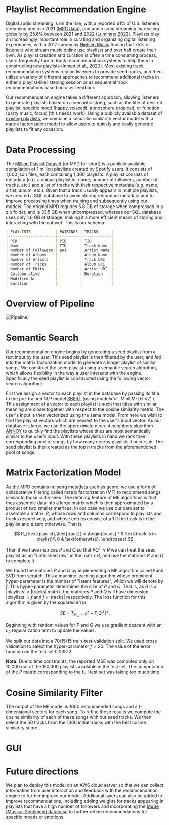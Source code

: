 # Playlist Recommendation Engine

Digital audio streaming is on the rise, with a reported 61% of U.S. listeners streaming audio in 2021 ([MRC data](https://static.billboard.com/files/2021/09/U.S.-Music-360-2021-Draft-Report_Sneak-Preview_Sept-2021-2-1631178109.pdf)), and audio song streaming increasing globally by 25.6% between 2021 and 2022 ([Luminate 2022](https://luminatedata.com/reports/luminate-2022-u-s-year-end-report/?aliId=eyJpIjoieEN0ZFVqeklFU0RkYTZNeSIsInQiOiJhMFpUMXVSSHdEWlFNS1Rkcms2cDFnPT0ifQ%253D%253D)). Playlists play an increasingly important role in curating and organizing digital listening experiences, with a 2017 survey by [Nielsen Music](https://www.nielsen.com/insights/2017/music-360-2017-highlights/) finding that 75% of listeners who stream music online use playlists and over half create their own. As playlist creation and curation is often a time consuming process, users frequently turn to track recommendation systems to help them in constructing new playlists ([Inman et al., 2020](https://www.proquest.com/openview/fc6da445396fb9af102c5e8b4226db0d/1?pq-origsite=gscholar&cbl=30100)). Most existing track recommendation systems rely on listeners to provide seed tracks, and then utilize a variety of different approaches to recommend additional tracks in either a playlist-like listening session or as sequential track recommendations based on user feedback.

Our recommendation engine takes a different approach, allowing listeners to generate playlists based on a semantic string, such as the title of desired playlist, specific mood (happy, relaxed), atmosphere (tropical), or function (party music, focus) [this needs work]. Using a publicly available dataset of [existing playlists](https://www.aicrowd.com/challenges/spotify-million-playlist-dataset-challenge), we combine a semantic similarity vector model with a matrix factorization model to allow users to quickly and easily generate playlists to fit any occasion.



# Data Processing

The [Million Playlist Dataset](https://www.aicrowd.com/challenges/spotify-million-playlist-dataset-challenge) (or MPD for short) is a publicly available compilation of 1 million playlists created by Spotify users. It consists of 1,000 json files, each containing 1,000 playlists. A playlist consists of metadata (e.g. a unique playlist id, name, number of followers, number of tracks, etc.) and a list of tracks with their respective metadata (e.g. name, artist, album, etc.). Given that a track usually appears in multiple playlists, we created a SQL database to avoid storing redundant metadata and to improve processing times when training and subsequently using our models. The original MPD requires 5.8 GB of storage when compressed in a zip folder, and is 33.5 GB when uncompressed, whereas our SQL database uses only 1.6 GB of storage, making it a more efficient means of storing and interacting with the dataset. This is our schema:

```markdown
| PLAYLISTS           | PAIRINGS | TRACKS      |
|---------------------|----------|-------------|
| PID                 | PID      | TID         |
| Name                | TID      | Track Name  |
| Number of Followers | pos      | Artist Name |
| Number of Albums    |          | Album Name  |
| Number of Artists   |          | Track URI   |
| Number of Tracks    |          | Album URI   |
| Number of Edits     |          | Artist URI  |
| Collaborative       |          | Duration    |
| Modified At         |          |             |
| Duration            |          |             |
```

# Overview of Pipeline


![Pipeline)](https://github.com/dymiyata/team-funk-playlist-generator/assets/142643458/58037c82-31d0-4015-aab0-c9437beb3329)




# Semantic Search

Our recommendation engine begins by generating a seed playlist from a text input by the user. This seed playlist is then filtered by the user, and fed into the matrix factorization model to generate a longer playlist of similar songs. We construct the seed playlist using a semantic search algorithm, which allows flexibility in the way a user interacts with the engine. Specifically the seed playlist is constructed using the following vector search algorithm:

First we assign a vector to each playlist in the database by passing its title to the pre-trained NLP model [SBERT](https://www.sbert.net/) (using model='all-MiniLM-L6-v2' ). This assignment of a vector to each playlist is such that titles with similar meaning are closer together with respect to the cosine similarity metric. The user's input is then vectorized using the same model. From here we wish to find the playlist vectors which are nearest to the user's input vector. As our database is large, we use the approximate nearest neighbors algorithm [ANNOY](https://github.com/spotify/annoy) to quickly find the playlists whose titles are most semantically similar to the user's input. With these playlists in hand we rank their corresponding pool of songs by how many nearby playlists it occurs in. The seed playlist is then created as the top n tracks from the aforementioned pool of songs. 



# Matrix Factorization Model

As the MPD contains no song metadata such as genre, we use a form of collaborative filtering called matrix factorization (MF) to recommend songs similar to those in the seed. The defining feature of MF algorithms is that they assemble data into a large matrix which is then approximated by a product of two smaller matrices. In our case we use our data set to assemble a matrix, $R$, whose rows and columns correspond to playlists and tracks respectively, and whose entries consist of a 1 if the track is in the playlist and a zero otherwise. That is, 

$$
R_{\text{playlist},\text{track}} = 
\begin{cases} 
1 & \text{track is in playlist}\\
0 & \text{otherwise}.  
\end{cases}
$$

Then if we have matrices $P$ and $Q$ so that $PQ^T \approx R$ we can treat the seed playlist as an "unfinished row" in the matrix $R$, and use the matrices $P$ and $Q$ to complete it.


We found the matrices $P$ and $Q$ by implementing a MF algorithm called Funk SVD from scratch. This a machine learning algorithm whose prominent hyper-parameter is the number of "latent features", which we will denote by $f$. This hyper-parameter determines the size of $P$ and $Q$. That is, as $R$ is a $|\text{playlists}| \times |\text{tracks}|$ matrix, the matrices $P$ and $Q$ will have dimension $|\text{playlists}| \times f$ and $f \times |\text{tracks}|$ respectively. The loss function for this algorithm is given by the squared error

$$
SE = \sum_{R_{i,j}= 1} (1- P_iQ_j^T)^2.
$$

Beginning with random values for $P$ and $Q$ we use gradient descent with an $L_2$ regularization term to update the values.

We split our data into a 70/15/15 train-test-validation split. We used cross validation to select the hyper-parameter $f = 20$. The value of the error function on the test set 0.03512.

**Note:** Due to time constraints, the reported MSE was computed only on 10,000 out of the 150,000 playlists available in the test set. The computation of the $P$ matrix corresponding to the full test set was taking too much time.


# Cosine Similarity Filter

The output of the MF model is 1000 recommended songs and a $f$-dimensional vectors for each song. To refine these results we compute the cosine similarity of each of these songs with our seed tracks. We then select the 50 tracks from the 1000 initial tracks with the best cosine similarity score.  
 


# GUI



# Future directions
We plan to deploy this model on an AWS cloud server so that we can collect information from user interaction and feedback with the recommendation engine to further improve our model. Additional layers can also be added to improve recommendations, including adding weights for tracks appearing in playlists that have a high number of followers and incorporating the [MuSe (Musical Sentiment) database](https://www.kaggle.com/datasets/cakiki/muse-the-musical-sentiment-dataset) to further refine recommendations for specific moods or emotions.

